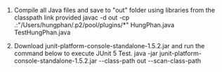 1. Compile all Java files and save to "out" folder using libraries from the classpath link provided
javac -d out -cp .:"/Users/hungphan/.p2/pool/plugins/*" HungPhan.java TestHungPhan.java

2. Download junit-platform-console-standalone-1.5.2.jar and run the command below to execute JUnit 5 Test.
java -jar junit-platform-console-standalone-1.5.2.jar --class-path out --scan-class-path
